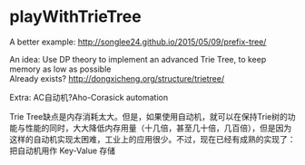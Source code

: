 # playWithTrieTree

A better example:
http://songlee24.github.io/2015/05/09/prefix-tree/

An idea:
Use DP theory to implement an advanced Trie Tree, to keep memory as low as possible  
Already exists? http://dongxicheng.org/structure/trietree/

Extra:
AC自动机?Aho-Corasick automation

Trie Tree缺点是内存消耗太大。但是，如果使用自动机，就可以在保持Trie树的功能与性能的同时，大大降低内存用量（十几倍，甚至几十倍，几百倍），但是因为这样的自动机实现太困难，工业上的应用很少。不过，现在已经有成熟的实现了：把自动机用作 Key-Value 存储
